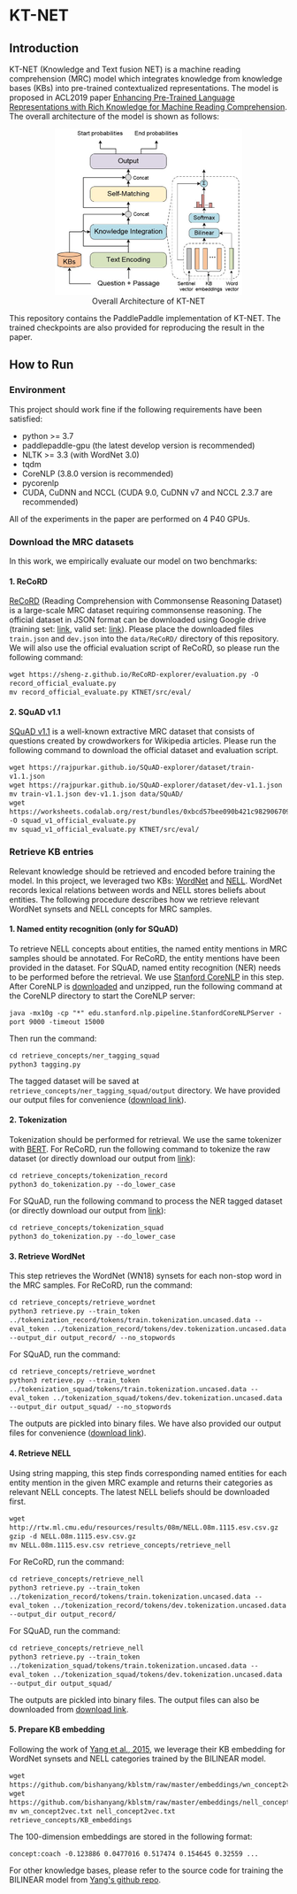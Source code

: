 # KT-NET

## Introduction

KT-NET (Knowledge and Text fusion NET) is a machine reading comprehension (MRC) model which integrates knowledge from knowledge bases (KBs) into pre-trained contextualized representations. The model is proposed in ACL2019 paper [Enhancing Pre-Trained Language Representations with Rich Knowledge for Machine Reading Comprehension](https://www.aclweb.org/anthology/P19-1226). The overall architecture of the model is shown as follows:

<p align="center">
<img src="images/architecture.png" width = "340" height = "300" /> <br />
Overall Architecture of KT-NET
</p>

This repository contains the PaddlePaddle implementation of KT-NET. The trained checkpoints are also provided for reproducing the result in the paper.

## How to Run

### Environment

This project should work fine if the following requirements have been satisfied:
+ python >= 3.7
+ paddlepaddle-gpu (the latest develop version is recommended)
+ NLTK >= 3.3 (with WordNet 3.0)
+ tqdm
+ CoreNLP (3.8.0 version is recommended)
+ pycorenlp
+ CUDA, CuDNN and NCCL (CUDA 9.0, CuDNN v7 and NCCL 2.3.7 are recommended)

All of the experiments in the paper are performed on 4 P40 GPUs.

### Download the MRC datasets

In this work, we empirically evaluate our model on two benchmarks: 

#### 1. ReCoRD

[ReCoRD](https://sheng-z.github.io/ReCoRD-explorer/) (Reading Comprehension with Commonsense Reasoning Dataset) is a large-scale MRC dataset requiring commonsense reasoning. The official dataset in JSON format can be downloaded using Google drive (training set: [link](https://drive.google.com/file/d/1PoHmphyH79pETNws8kU2OwuerU7SWLHj/view), valid set: [link](https://drive.google.com/file/d/1WNaxBpXEGgPbymTzyN249P4ub-uU5dkO/view)). Please place the downloaded files `train.json` and `dev.json` into the `data/ReCoRD/` directory of this repository. We will also use the official evaluation script of ReCoRD, so please run the following command:
```
wget https://sheng-z.github.io/ReCoRD-explorer/evaluation.py -O record_official_evaluate.py
mv record_official_evaluate.py KTNET/src/eval/
```

#### 2. SQuAD v1.1

[SQuAD v1.1](https://rajpurkar.github.io/SQuAD-explorer/) is a well-known extractive MRC dataset that consists of questions created by crowdworkers for Wikipedia articles. Please run the following command to download the official dataset and evaluation script.
```
wget https://rajpurkar.github.io/SQuAD-explorer/dataset/train-v1.1.json
wget https://rajpurkar.github.io/SQuAD-explorer/dataset/dev-v1.1.json
mv train-v1.1.json dev-v1.1.json data/SQuAD/
wget https://worksheets.codalab.org/rest/bundles/0xbcd57bee090b421c982906709c8c27e1/contents/blob/ -O squad_v1_official_evaluate.py
mv squad_v1_official_evaluate.py KTNET/src/eval/
```

### Retrieve KB entries

Relevant knowledge should be retrieved and encoded before training the model. In this project, we leveraged two KBs: [WordNet](https://wordnet.princeton.edu/) and [NELL](http://rtw.ml.cmu.edu/rtw/). WordNet records lexical relations between words and NELL stores beliefs about entities. The following procedure describes how we retrieve relevant WordNet synsets and NELL concepts for MRC samples.

#### 1. Named entity recognition (only for SQuAD)

To retrieve NELL concepts about entities, the named entity mentions in MRC samples should be annotated. For ReCoRD, the entity mentions have been provided in the dataset. For SQuAD, named entity recognition (NER) needs to be performed before the retrieval. We use [Stanford CoreNLP](https://stanfordnlp.github.io/CoreNLP/index.html) in this step. After CoreNLP is [downloaded](http://nlp.stanford.edu/software/stanford-corenlp-full-2017-06-09.zip) and unzipped, run the following command at the CoreNLP directory to start the CoreNLP server:
```
java -mx10g -cp "*" edu.stanford.nlp.pipeline.StanfordCoreNLPServer -port 9000 -timeout 15000
```
Then run the command:
```
cd retrieve_concepts/ner_tagging_squad
python3 tagging.py
```
The tagged dataset will be saved at `retrieve_concepts/ner_tagging_squad/output` directory. We have provided our output files for convenience ([download link](TODO)).

#### 2. Tokenization

Tokenization should be performed for retrieval. We use the same tokenizer with [BERT](https://github.com/google-research/bert). 
For ReCoRD, run the following command to tokenize the raw dataset (or directly download our output from [link](TODO)):
```
cd retrieve_concepts/tokenization_record
python3 do_tokenization.py --do_lower_case
```
For SQuAD, run the following command to process the NER tagged dataset (or directly download our output from [link](TODO)):
```
cd retrieve_concepts/tokenization_squad
python3 do_tokenization.py --do_lower_case
```

#### 3. Retrieve WordNet

This step retrieves the WordNet (WN18) synsets for each non-stop word in the MRC samples. 
For ReCoRD, run the command:
```
cd retrieve_concepts/retrieve_wordnet
python3 retrieve.py --train_token ../tokenization_record/tokens/train.tokenization.uncased.data --eval_token ../tokenization_record/tokens/dev.tokenization.uncased.data --output_dir output_record/ --no_stopwords
```
For SQuAD, run the command:
```
cd retrieve_concepts/retrieve_wordnet
python3 retrieve.py --train_token ../tokenization_squad/tokens/train.tokenization.uncased.data --eval_token ../tokenization_squad/tokens/dev.tokenization.uncased.data --output_dir output_squad/ --no_stopwords
```
The outputs are pickled into binary files. We have also provided our output files for convenience ([download link](TODO)).

#### 4. Retrieve NELL

Using string mapping, this step finds corresponding named entities for each entity mention in the given MRC example and returns their categories as relevant NELL concepts. The latest NELL beliefs should be downloaded first.
```
wget http://rtw.ml.cmu.edu/resources/results/08m/NELL.08m.1115.esv.csv.gz
gzip -d NELL.08m.1115.esv.csv.gz
mv NELL.08m.1115.esv.csv retrieve_concepts/retrieve_nell
```
For ReCoRD, run the command:
```
cd retrieve_concepts/retrieve_nell
python3 retrieve.py --train_token ../tokenization_record/tokens/train.tokenization.uncased.data --eval_token ../tokenization_record/tokens/dev.tokenization.uncased.data --output_dir output_record/
```
For SQuAD, run the command:
```
cd retrieve_concepts/retrieve_nell
python3 retrieve.py --train_token ../tokenization_squad/tokens/train.tokenization.uncased.data --eval_token ../tokenization_squad/tokens/dev.tokenization.uncased.data --output_dir output_squad/
```
The outputs are pickled into binary files. The output files can also be downloaded from [download link](TODO).

#### 5. Prepare KB embedding

Following the work of [Yang et al., 2015](https://arxiv.org/pdf/1412.6575.pdf), we leverage their KB embedding for WordNet synsets and NELL categories trained by the BILINEAR model. 
```
wget https://github.com/bishanyang/kblstm/raw/master/embeddings/wn_concept2vec.txt
wget https://github.com/bishanyang/kblstm/raw/master/embeddings/nell_concept2vec.txt
mv wn_concept2vec.txt nell_concept2vec.txt retrieve_concepts/KB_embeddings
```
The 100-dimension embeddings are stored in the following format:
```
concept:coach -0.123886 0.0477016 0.517474 0.154645 0.32559 ...
```
For other knowledge bases, please refer to the source code for training the BILINEAR model from [Yang's github repo](https://github.com/bishanyang/kblstm/tree/master/code/models).

### 